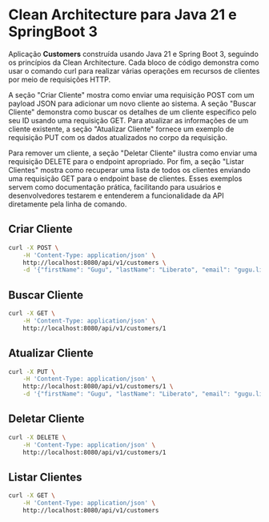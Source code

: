# Clean Architecture para Java 21 e SpringBoot 3

Aplicação **Customers** construída usando Java 21 e Spring Boot 3, seguindo os princípios da Clean Architecture. Cada bloco de código demonstra como usar o comando curl para realizar várias operações em recursos de clientes por meio de requisições HTTP.

A seção "Criar Cliente" mostra como enviar uma requisição POST com um payload JSON para adicionar um novo cliente ao sistema. A seção "Buscar Cliente" demonstra como buscar os detalhes de um cliente específico pelo seu ID usando uma requisição GET. Para atualizar as informações de um cliente existente, a seção "Atualizar Cliente" fornece um exemplo de requisição PUT com os dados atualizados no corpo da requisição.

Para remover um cliente, a seção "Deletar Cliente" ilustra como enviar uma requisição DELETE para o endpoint apropriado. Por fim, a seção "Listar Clientes" mostra como recuperar uma lista de todos os clientes enviando uma requisição GET para o endpoint base de clientes. Esses exemplos servem como documentação prática, facilitando para usuários e desenvolvedores testarem e entenderem a funcionalidade da API diretamente pela linha de comando.

## Criar Cliente
```bash
curl -X POST \
    -H 'Content-Type: application/json' \
    http://localhost:8080/api/v1/customers \
    -d '{"firstName": "Gugu", "lastName": "Liberato", "email": "gugu.liberato@gmail.com"}'

```    

## Buscar Cliente
```bash
curl -X GET \
    -H 'Content-Type: application/json' \
    http://localhost:8080/api/v1/customers/1
```    

## Atualizar Cliente
```bash
curl -X PUT \
    -H 'Content-Type: application/json' \
    http://localhost:8080/api/v1/customers/1 \
    -d '{"firstName": "Gugu", "lastName": "Liberato", "email": "gugu.liberato@hotmail.com"}'

```    

## Deletar Cliente
```bash
curl -X DELETE \
    -H 'Content-Type: application/json' \
    http://localhost:8080/api/v1/customers/1
```    

## Listar Clientes
```bash
curl -X GET \
    -H 'Content-Type: application/json' \
    http://localhost:8080/api/v1/customers
```
